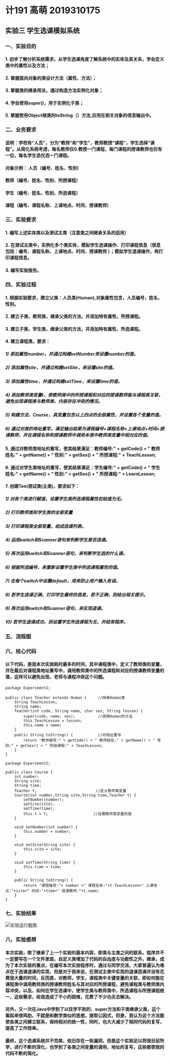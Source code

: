 # 计191 高萌 2019310175
## 实验三 学生选课模拟系统

### 一、实验目的
#### 1.	初步了解分析系统需求，从学生选课角度了解系统中的实体及其关系，学会定义类中的属性以及方法；
#### 2.	掌握面向对象的类设计方法（属性、方法）；
#### 3.	掌握类的继承用法，通过构造方法实例化对象；
#### 4.	学会使用super()，用于实例化子类；
#### 5.	掌握使用Object根类的toString（）方法,应用在相关对象的信息输出中。
### 二、业务要求
#### 说明：学校有“人员”，分为“教师”和“学生”，教师教授“课程”，学生选择“课程”。从简化系统考虑，每名教师仅0.教授一门课程，每门课程的授课教师也仅有一位，每名学生选仅选一门课程。
#### 对象示例：  人员（编号、姓名、性别）
####             教师（编号、姓名、性别、所授课程）
#### 		     学生（编号、姓名、性别、所选课程）
#### 	         课程（编号、课程名称、上课地点、时间、授课教师）
### 三、实验要求
#### 1.	编写上述实体类以及测试主类（注意类之间继承关系的适用）
#### 2.	在测试主类中，实例化多个类实体，模拟学生选课操作、打印课程信息（信息包括：编号、课程名称、上课地点、时间、授课教师 ）；模拟学生退课操作，再打印课程信息。
#### 3.	编写实验报告。
### 四、实验过程
#### 1.	根据实验要求，建立父类：人员类(Human),对象属性包含，人员编号，姓名，性别。
#### 2.	建立子类，教师类，继承父类的方法，并添加特有属性，所授课程。
#### 3.	建立子类，学生类，继承父类的方法，并添加特有属性，所选课程。
#### 4.	建立课程类，要求：
#####   1)	添加属性number，并通过构建setNumber来设置number的值。
#####   2)	添加属性site，并通过构建setSite，来设置site的值。
#####   3)	添加属性time，并通过构建setTime，来设置time的值。
#####   4)	添加教师类变量t，使教师类中的所授课程和对应的授课教师能与课程类关联，避免出现课程类与教师类，内容存在冲突的情况。
#####   5)	构建方法，Course，其变量包含以上四点的全部属性，并设置各个变量的值。
#####   6)	通过对类的地址重写，满足输出结果为课程编号+课程名称+上课地点+时间+授课教师，并在课程名称和授课教师中调用本类中教师类变量中相对应的值。
#### 5.	通过对教师类地址的重写，使其结果满足：教师编号:" + getCode() + " 教师姓名:" + getName() + " 性别:" + getSex() + " 所授课程:" + TeachLesson;
#### 6.	通过对学生类地址的重写，使其结果满足：学生编号:" + getCode() + " 学生姓名:" + getName() + " 性别:" + getSex() + " 所授课程:" + LearnLesson;
#### 7.	创建Test测试类(主类)，要求如下：
#####   1)	对各个类进行赋值，设置学生类所选课程属性初始值为无。
#####   2)	打印教师类和学生类的全部变量
#####   3)	打印课程类全部变量，组成选课列表。
#####   4)	运用switch和Scanner语句来判断学生是否选课。
#####   5)	再次运用switch和Scanner语句，来判断学生选的什么课。
#####   6)	根据所选编号，来重新设置学生类中所选课程属性的值。
#####   7)	在每个switch中设置default，用来防止用户输入有误。
#####   8)	若学生选课正确，打印学生最终的信息，若不正确，则给出相关提示。
#####   9)	再次运用switch和Scanner语句，来实现退课。
#####   10)	若学生退课成功，则设置学生所选课程为无，并结束程序。
### 五、流程图



### 六、核心代码
#### 以下代码，是我本次实验耗时最多的时间，其中课程类中，定义了教师类的变量，并在最后对课程类地址重写中，调用教师类中的所选课程和对应的授课教师变量的值，这样可以避免出现，老师与课程冲突这个问题。
```
package Experiment2;

public class Teacher extends Human {     //继承Human类
    String TeachLesson;
    String name;
    Teacher(int code, String name, char sex, String lesson) {
        super(code, name, sex);          //调用Human的方法
        this.TeachLesson = lesson;       
        this.name = name;
    }
    public String toString() {           //对地址重写
        return "教师编号:" + getCode() + " 教师姓名:" + getName() + " 性别:" + getSex() + " 所授课程:" + TeachLesson;
    }
}
```
```
package Experiment2;

public class Course {
    int number;
    String site;
    String time;
    Teacher t;                          //定义教师类变量
    Course(int number,String site,String time,Teacher t) {
        setNumber(number);
        setSite(site);
        setTime(time);
        this.t = t;                    //设置教师类变量的值
    }

    void setNumber(int number) {
        this.number = number;
    }

    void setSite(String site) {
        this.site = site;
    }

    void setTime(String time) {
        this.time = time;
    }

    public String toString() {
        return "课程编号:"+ number +" 课程名称:"+t.TeachLesson+" 上课地点:"+site+" 时间:"+time+" 授课教师:"+t.name;
    }
}
```
### 七、实验结果
![实验运行截图](https://github.com/GM-01/JavaExperiment-2/blob/main/ALOJ%400622PWO%5B5N2%60%25RF6RS.png)
### 八、实验感想
####  本次实验，除了继承了上一个实验的基本内容，即类与主类之间的联系，程序并不一定要写在一个文件里面，自定义类增加了代码的自由度与功能性之外，继承，成为了本次实验的重点，在编写本次实验程序时，通过与同学交流，大家普遍认为难点在于选课退课的实现，但是对于我来说，在测试主类中实现的退课选课并没有花费我大量的时间，反而是，对教师，学生，课程类中关键变量的关联，即如何能在课程类中调用教师类的授课教师姓名与其对应的所授课程，避免课程类与教师类内容冲突，以及，如何在学生选课中，使学生类与教师类中，所选课程与所授课程统一，这些需求，给我造成了不小的困难，花费了不少功夫去解决。  
####  另外，又一次在Java中学到了以往学不到的，super方法和子类继承父类，这个看起来很鸡肋，不就是和数学类似的思想，提取公因式，但是，我认为这个方法能使各类之间建立联系，保持相对的统一性，同时，也大大减少了相同代码的复写，提高了工作效率。
####  最终，这个选课系统并不完美，依旧存在一些漏洞，但是这个实验足以将我目前所学，进行不断的深化，也学到了各类之间变量的调用，地址的复写，这些都使我的代码不断的简化。
